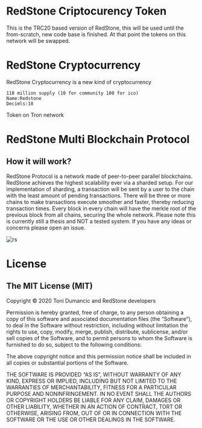 # RedStone Criptocurency Token
This is the TRC20 based version of RedStone, this will be used until the from-scratch, new code base is finished. At that point the tokens on this network will be swapped.

# RedStone Cryptocurrency

RedStone Cryptocurrency is a new kind of cryptocurrency 
```
110 million supply (10 for community 100 for ico)
Name:Redstone
Decimls:18
```
Token on Tron network
# RedStone Multi Blockchain Protocol

## How it will work?
RedStone Protocol is a network made of peer-to-peer parallel blockchains. RedStone achieves the highest scalability ever via a sharded setup. For our implementation of sharding, a transaction will be sent by a user to the chain with the least amount of pending transactions. There will be three or more chains to make transactions execute smoother and faster, thereby reducing transaction times. Every block in every chain will have the merkle root of the previous block from all chains, securing the whole network.
Please note this is currently still a thesis and NOT a tested system. If you have any ideas or concerns please open an issue.

![rs](https://miro.medium.com/max/368/1*xP-zfedDLDzPgz6ER2XnAw.jpeg)

# License

## The MIT License (MIT)
Copyright © 2020 Toni Dumancic and RedStone developers

Permission is hereby granted, free of charge, to any person obtaining a copy of this software and associated documentation files (the “Software”), to deal in the Software without restriction, including without limitation the rights to use, copy, modify, merge, publish, distribute, sublicense, and/or sell copies of the Software, and to permit persons to whom the Software is furnished to do so, subject to the following conditions:

The above copyright notice and this permission notice shall be included in all copies or substantial portions of the Software.

THE SOFTWARE IS PROVIDED “AS IS”, WITHOUT WARRANTY OF ANY KIND, EXPRESS OR IMPLIED, INCLUDING BUT NOT LIMITED TO THE WARRANTIES OF MERCHANTABILITY, FITNESS FOR A PARTICULAR PURPOSE AND NONINFRINGEMENT. IN NO EVENT SHALL THE AUTHORS OR COPYRIGHT HOLDERS BE LIABLE FOR ANY CLAIM, DAMAGES OR OTHER LIABILITY, WHETHER IN AN ACTION OF CONTRACT, TORT OR OTHERWISE, ARISING FROM, OUT OF OR IN CONNECTION WITH THE SOFTWARE OR THE USE OR OTHER DEALINGS IN THE SOFTWARE.

